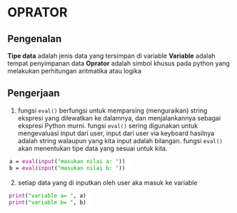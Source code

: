 # OPRATOR

## Pengenalan
**Tipe data** adalah jenis data yang tersimpan di variable
**Variable** adalah tempat penyimpanan data
**Oprator** adalah simbol khusus pada python yang melakukan perhitungan aritmatika atau logika

## Pengerjaan

1. fungsi `eval()` berfungsi untuk memparsing (menguraikan) string ekspresi yang dilewatkan ke dalamnya, dan menjalankannya sebagai ekspresi Python murni.
fungsi `eval()` sering digunakan untuk mengevaluasi input dari user, input dari user via keyboard hasilnya adalah string walaupun yang kita input adalah bilangan. fungsi `eval()` akan menentukan tipe data yang sesuai untuk kita.


![01.png](/gambar/01.png)

2. setiap data yang di inputkan oleh user aka masuk ke variable 

![02.png](/gambar/02.png)
